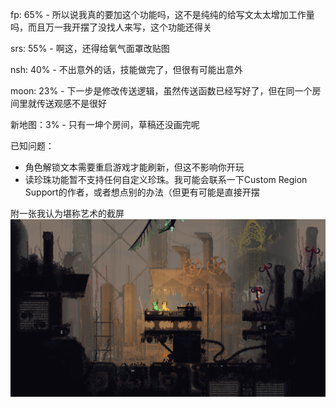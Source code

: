   fp: 65% - 所以说我真的要加这个功能吗，这不是纯纯的给写文太太增加工作量吗，而且万一我开摆了没找人来写，这个功能还得关

 srs: 55% - 啊这，还得给氧气面罩改贴图

 nsh: 40% - 不出意外的话，技能做完了，但很有可能出意外

moon: 23% - 下一步是修改传送逻辑，虽然传送函数已经写好了，但在同一个房间里就传送观感不是很好

新地图：3% - 只有一坤个房间，草稿还没画完呢





已知问题：
- 角色解锁文本需要重启游戏才能刷新，但这不影响你开玩
- 读珍珠功能暂不支持任何自定义珍珠。我可能会联系一下Custom Region Support的作者，或者想点别的办法（但更有可能是直接开摆



附一张我认为堪称艺术的截屏
![2!](./screenshots/2.png)
